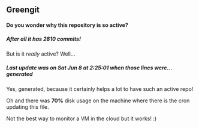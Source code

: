 ## Greengit

#### Do you wonder why this repository is so active?

##### After all it has 2810 commits!

But is it *really* active? Well...

##### Last update was on Sat Jun 8 at 2:25:01 when those lines were... generated

Yes, generated, because it certainly helps a lot to have such an active repo!

Oh and there was **70%** disk usage on the machine
where there is the cron updating this file.

Not the best way to monitor a VM in the cloud but it works! :)
